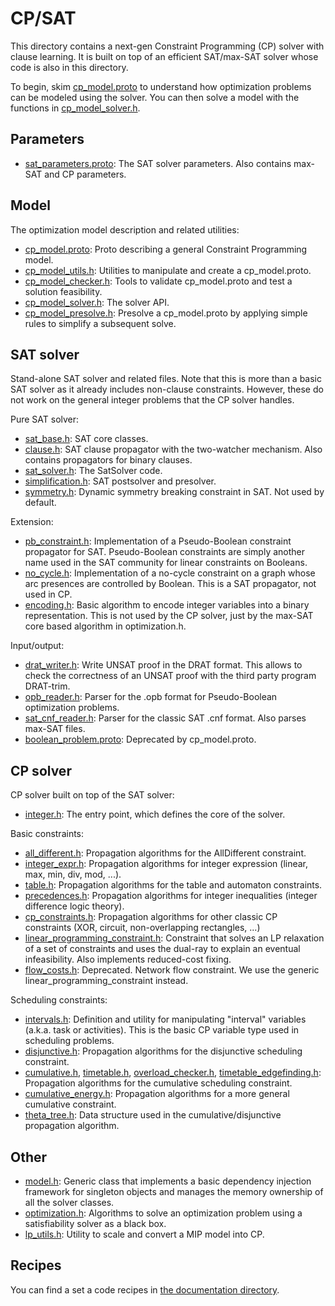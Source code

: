 # CP/SAT

This directory contains a next-gen Constraint Programming (CP) solver with
clause learning. It is built on top of an efficient SAT/max-SAT solver whose
code is also in this directory.

To begin, skim
[cp_model.proto](cp_model.proto) to
understand how optimization problems can be modeled using the solver. You can
then solve a model with the functions in
[cp_model_solver.h](cp_model_solver.h).


## Parameters

*   [sat_parameters.proto](sat_parameters.proto):
    The SAT solver parameters. Also contains max-SAT and CP parameters.

## Model

The optimization model description and related utilities:

*   [cp_model.proto](cp_model.proto):
    Proto describing a general Constraint Programming model.
*   [cp_model_utils.h](cp_model_utils.h):
    Utilities to manipulate and create a cp_model.proto.
*   [cp_model_checker.h](cp_model_checker.h):
    Tools to validate cp_model.proto and test a solution feasibility.
*   [cp_model_solver.h](cp_model_solver.h):
    The solver API.
*   [cp_model_presolve.h](cp_model_presolve.h):
    Presolve a cp_model.proto by applying simple rules to simplify a subsequent
    solve.

## SAT solver

Stand-alone SAT solver and related files. Note that this is more than a basic
SAT solver as it already includes non-clause constraints. However, these do not
work on the general integer problems that the CP solver handles.

Pure SAT solver:

*   [sat_base.h](sat_base.h): SAT
    core classes.
*   [clause.h](clause.h): SAT clause
    propagator with the two-watcher mechanism. Also contains propagators for
    binary clauses.
*   [sat_solver.h](sat_solver.h):
    The SatSolver code.
*   [simplification.h](simplification.h):
    SAT postsolver and presolver.
*   [symmetry.h](symmetry.h):
    Dynamic symmetry breaking constraint in SAT. Not used by default.

Extension:

*   [pb_constraint.h](pb_constraint.h):
    Implementation of a Pseudo-Boolean constraint propagator for SAT.
    Pseudo-Boolean constraints are simply another name used in the SAT community
    for linear constraints on Booleans.
*   [no_cycle.h](no_cycle.h):
    Implementation of a no-cycle constraint on a graph whose arc presences are
    controlled by Boolean. This is a SAT propagator, not used in CP.
*   [encoding.h](encoding.h): Basic
    algorithm to encode integer variables into a binary representation. This is
    not used by the CP solver, just by the max-SAT core based algorithm in
    optimization.h.

Input/output:

*   [drat_writer.h](drat_writer.h):
    Write UNSAT proof in the DRAT format. This allows to check the correctness
    of an UNSAT proof with the third party program DRAT-trim.
*   [opb_reader.h](opb_reader.h):
    Parser for the .opb format for Pseudo-Boolean optimization problems.
*   [sat_cnf_reader.h](sat_cnf_reader.h):
    Parser for the classic SAT .cnf format. Also parses max-SAT files.
*   [boolean_problem.proto](boolean_problem.proto):
    Deprecated by cp_model.proto.

## CP solver

CP solver built on top of the SAT solver:

*   [integer.h](integer.h): The
    entry point, which defines the core of the solver.

Basic constraints:

*   [all_different.h](all_different.h):
    Propagation algorithms for the AllDifferent constraint.
*   [integer_expr.h](integer_expr.h):
    Propagation algorithms for integer expression (linear, max, min, div, mod,
    ...).
*   [table.h](table.h): Propagation
    algorithms for the table and automaton constraints.
*   [precedences.h](precedences.h):
    Propagation algorithms for integer inequalities (integer difference logic
    theory).
*   [cp_constraints.h](cp_constraints.h):
    Propagation algorithms for other classic CP constraints (XOR, circuit,
    non-overlapping rectangles, ...)
*   [linear_programming_constraint.h](linear_programming_constraint.h):
    Constraint that solves an LP relaxation of a set of constraints and uses the
    dual-ray to explain an eventual infeasibility. Also implements reduced-cost
    fixing.
*   [flow_costs.h](flow_costs.h):
    Deprecated. Network flow constraint. We use the generic
    linear_programming_constraint instead.

Scheduling constraints:

*   [intervals.h](intervals.h):
    Definition and utility for manipulating "interval" variables (a.k.a. task or
    activities). This is the basic CP variable type used in scheduling problems.
*   [disjunctive.h](disjunctive.h):
    Propagation algorithms for the disjunctive scheduling constraint.
*   [cumulative.h](cumulative.h),
    [timetable.h](timetable.h),
    [overload_checker.h](overload_checker.h),
    [timetable_edgefinding.h](timetable_edgefinding.h):
    Propagation algorithms for the cumulative scheduling constraint.
*   [cumulative_energy.h](cumulative_energy.h):
    Propagation algorithms for a more general cumulative constraint.
*   [theta_tree.h](theta_tree.h):
    Data structure used in the cumulative/disjunctive propagation algorithm.

## Other

*   [model.h](model.h): Generic
    class that implements a basic dependency injection framework for singleton
    objects and manages the memory ownership of all the solver classes.
*   [optimization.h](optimization.h):
    Algorithms to solve an optimization problem using a satisfiability solver as
    a black box.
*   [lp_utils.h](lp_utils.h):
    Utility to scale and convert a MIP model into CP.

## Recipes

You can find a set a code recipes in
[the documentation directory](doc/index.md).
